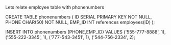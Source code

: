Lets relate employee table with phonenumbers

CREATE TABLE phonenumbers (
   ID  SERIAL PRIMARY KEY NOT NULL,
   PHONE           CHAR(50) NOT NULL,
   EMP_ID         INT      references employees(ID)
);

INSERT INTO phonenumbers (PHONE,EMP_ID) VALUES ('555-777-8888', 1), ('555-222-3345', 1), ('777-543-3451', 1), ('544-756-2334', 2);

